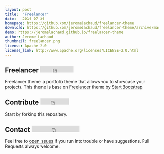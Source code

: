 ```yaml
---
layout: post
title:  "Freelancer"
date:   2014-07-24
homepage: https://github.com/jeromelachaud/freelancer-theme
download: https://github.com/jeromelachaud/freelancer-theme/archive/master.zip
demo: https://jeromelachaud.github.io/freelancer-theme
author: Jerome Lachaud
thumbnail: freelancer.png
license: Apache 2.0
license_link: http://www.apache.org/licenses/LICENSE-2.0.html
---
```


## Freelancer <iframe src="http://ghbtns.com/github-btn.html?user=jeromelachaud&repo=freelancer-theme&type=watch&count=true" allowtransparency="true" frameborder="0" scrolling="0" width="110" height="20"></iframe>
Freelancer theme, a portfolio theme that allows you to showcase your projects. This theme is base on [Freelancer](http://startbootstrap.com/templates/freelancer/) theme by [Start Bootstrap](http://startbootstrap.com/).

## Contribute <iframe src="http://ghbtns.com/github-btn.html?user=jeromelachaud&repo=freelancer-theme&type=fork&count=true" allowtransparency="true" frameborder="0" scrolling="0" width="95" height="20"></iframe>
Start by [forking](https://github.com/jeromelachaud/freelancer-theme/fork) this repository.

## Contact <iframe src="http://ghbtns.com/github-btn.html?user=jeromelachaud&type=follow" allowtransparency="true" frameborder="0" scrolling="0" width="156" height="20"></iframe>
Feel free to [open issues](https://github.com/jeromelachaud/freelancer-theme/issues/new) if you run into trouble or have suggestions.
Pull Requests always welcome.